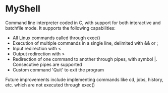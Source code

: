 # MyShell
 Command line interpreter coded in C, with support for both interactive and batchfile mode.
 It supports the following capabilities:
 - All Linux commands called through exec()
 - Execution of multiple commands in a single line, delimited with && or ;
 - Input redirection with <
 - Output redirection with >
 - Redirection of one command to another through pipes, with symbol |. Consecutive pipes are supported
 - Custom command 'Quit' to exit the program
 
 Future improvements include implementing commands like cd, jobs, history, etc. which are not executed through exec()
